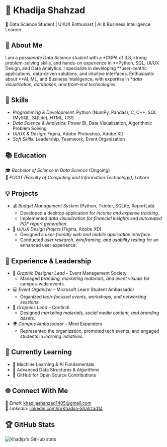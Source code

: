 # 💼 Khadija Shahzad  

🚀 Data Science Student | UI/UX Enthusiast | AI & Business Intelligence Learner  

## 📝 About Me  
I am a *passionate Data Science student* with a *CGPA of 3.8, strong problem-solving skills, and hands-on experience in **Python, SQL, UI/UX Design, and Data Analytics. I specialize in developing **user-centric applications, data-driven solutions, and intuitive interfaces. Enthusiastic about **AI, ML, and Business Intelligence, with expertise in **data visualization, databases, and front-end technologies*.  

## 🎯 Skills  
- *Programming & Development:* Python (NumPy, Pandas), C, C++, SQL (MySQL, SQLite), HTML, CSS  
- *Data Science & Analytics:* Power BI, Data Visualization, Algorithmic Problem Solving  
- *UI/UX & Design:* Figma, Adobe Photoshop, Adobe XD  
- *Soft Skills:* Leadership, Teamwork, Event Organization  

## 📚 Education  
🎓 *Bachelor of Science in Data Science* (Ongoing)  
📍 *PUCIT (Faculty of Computing and Information Technology), Lahore*  

## 💡 Projects  
- 💰 *Budget Management System* (Python, Tkinter, SQLite, ReportLab)  
  - Developed a desktop application for *income and expense tracking*.  
  - Implemented *data visualization for financial insights* and *automated PDF report generation*.  
- 🎨 *UI/UX Design Project* (Figma, Adobe XD)  
  - Designed a *user-friendly web and mobile application interface*.  
  - Conducted *user research, wireframing, and usability testing* for an enhanced user experience.  

## 🚀 Experience & Leadership  
- 🎨 *Graphic Designer Lead* – Event Management Society  
  - Managed *branding, marketing materials, and event visuals* for campus-wide events.  
- 💻 *Event Organizer* – Microsoft Learn Student Ambassador  
  - Organized *tech-focused events, workshops, and networking sessions*.  
- 📢 *Graphics Lead* – Confiniti  
  - Designed *marketing materials, social media content, and branding assets*.  
- 🌍 *Campus Ambassador* – Mind Expanders  
  - Represented the organization, promoted tech events, and engaged students in *learning initiatives*.  

## 📌 Currently Learning  
- 📍 Machine Learning & AI Fundamentals  
- 📍 Advanced Data Structures & Algorithms  
- 📍 GitHub for Open Source Contributions  

## 🌐 Connect With Me  
📧 *Email:* khadijashahzad1405@gmail.com  
🔗 *LinkedIn:* [linkedin.com/in/Khadija-Shahzad14](https://www.linkedin.com/in/Khadija-Shahzad14)  

## 🏆 GitHub Stats  
![Khadija's GitHub stats](https://github-readme-stats.vercel.app/api?username=your-github-username&show_icons=true&theme=radical)

